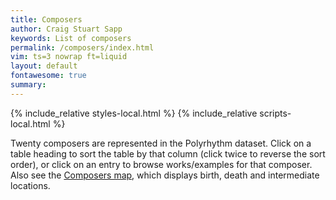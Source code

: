 ```yaml
---
title: Composers
author: Craig Stuart Sapp
keywords: List of composers
permalink: /composers/index.html
vim: ts=3 nowrap ft=liquid
layout: default
fontawesome: true
summary: 
---
```


{% include_relative styles-local.html %}
{% include_relative scripts-local.html %}

Twenty composers are represented in the Polyrhythm dataset.  Click
on a table heading to sort the table by that column (click
twice to reverse the sort order), or click on an entry to browse
works/examples for that composer.  Also see the <a
href="https://maps.polyrhythm.humdrum.org/composers/">Composers
map</a>, which displays birth, death and intermediate locations.


<div id="composer-list-container"></div>





